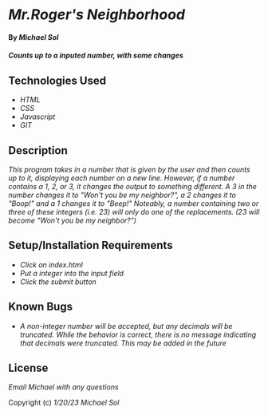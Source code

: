 # _Mr.Roger's Neighborhood_

#### By _**Michael Sol**_

#### _Counts up to a inputed number, with some changes_

## Technologies Used

* _HTML_
* _CSS_
* _Javascript_
* _GIT_

## Description

_This program takes in a number that is given by the user and then counts up to it, displaying each number on a new line.  However, if a number contains a 1, 2, or 3, it changes the output to something different.  A 3 in the number changes it to "Won't you be my neighbor?", a 2 changes it to "Boop!" and a 1 changes it to "Beep!"  Noteably, a number containing two or three of these integers (i.e. 23) will only do one of the replacements.  (23 will become "Won't you be my neighbor?")_

## Setup/Installation Requirements

* _Click on index.html_
* _Put a integer into the input field_
* _Click the submit button_

## Known Bugs

* _A non-integer number will be accepted, but any decimals will be truncated. While the behavior is correct, there is no message indicating that decimals were truncated.  This may be added in the future_

## License

_Email Michael with any questions_

Copyright (c) _1/20/23_ _Michael Sol_
